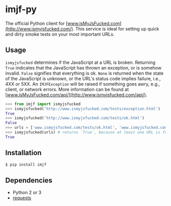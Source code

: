 imjf-py
========

The official Python client for [www.isMyJsFucked.com](http://www.ismyjsfucked.com/). This service is ideal for setting
up quick and dirty smoke tests on your most important URLs.

## Usage
`ismyjsfucked` determines if the JavaScript at a URL is broken. Returning `True` indicates that the JavaScript has
thrown an exception, or is somehow invalid. `False` signifies that everything is ok. `None` is returned when the state
of the JavaScript is unknown, or the URL's status code implies failure, i.e., 4XX or 5XX. An `IMJFException` will be
raised if something goes awry, e.g., client, or network errors. More information can be found at
[www.isMyJsFucked.com/api/](http://www.ismyjsfucked.com/api/).

```python
>>> from imjf import ismyjsfucked
>>> ismyjsfucked('http://www.ismyjsfucked.com/tests/exception.html')
True
>>> ismyjsfucked('http://www.ismyjsfucked.com/tests/ok.html')
False
>>> urls = ['www.ismyjsfucked.com/tests/ok.html', 'www.ismyjsfucked.com/tests/exception.html']
>>> ismyjsfucked(urls) # returns `True`, because at least one URL is fucked
True
```

## Installation
```sh
$ pip install imjf
```

## Dependencies
* Python 2 or 3
* [requests](http://docs.python-requests.org/)
